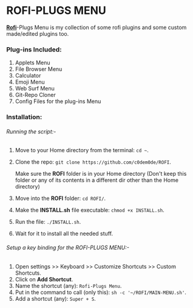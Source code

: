 # ROFI-PLUGS MENU

[**Rofi**](https://github.com/DaveDavenport/rofi)-Plugs Menu is my collection of some rofi plugins and some custom made/edited plugins too.

### Plug-ins Included:

1. Applets Menu
2. File Browser Menu
3. Calculator
4. Emoji Menu
5. Web Surf Menu
6. Git-Repo Cloner
7. Config Files for the plug-ins Menu



### Installation:

###### Running the script:-

1. Move to your Home directory from the terminal: `cd ~`.

2. Clone the repo: `git clone https://github.com/c0dem0de/ROFI`.

   Make sure the **ROFI** folder is in your Home directory (Don't keep this folder or any of its contents in a different dir other than the Home directory)

3. Move into the **ROFI** folder: `cd ROFI/`.
4. Make the **INSTALL.sh** file executable: `chmod +x INSTALL.sh`.
5. Run the file: `./INSTALL.sh`.
6. Wait for it to install all the needed stuff.

###### Setup a key binding for the *ROFI-PLUGS MENU*:-

1. Open settings >> Keyboard >> Customize Shortcuts >> Custom Shortcuts.
2. Click on **Add Shortcut**.
3. Name the shortcut (any): `Rofi-Plugs Menu`.
4. Put in the command to call (only this): `sh -c '~/ROFI/MAIN-MENU.sh'`.
5. Add a shortcut (any): `Super + S`.

